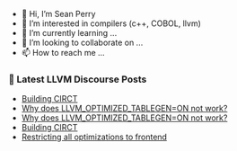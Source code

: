 - 👋 Hi, I’m Sean Perry
- 👀 I’m interested in compilers (c++, COBOL, llvm)
- 🌱 I’m currently learning ...
- 💞️ I’m looking to collaborate on ...
- 📫 How to reach me ...

<!---
s66perry/s66perry is a ✨ special ✨ repository because its `README.md` (this file) appears on your GitHub profile.
You can click the Preview link to take a look at your changes.
--->
### 📕 Latest LLVM Discourse Posts

<!-- DISCOURSE-LLVM:START -->
- [Building CIRCT](https://discourse.llvm.org/t/building-circt/75916#post_5)
- [Why does LLVM_OPTIMIZED_TABLEGEN=ON not work?](https://discourse.llvm.org/t/why-does-llvm-optimized-tablegen-on-not-work/75930#post_5)
- [Why does LLVM_OPTIMIZED_TABLEGEN=ON not work?](https://discourse.llvm.org/t/why-does-llvm-optimized-tablegen-on-not-work/75930#post_4)
- [Building CIRCT](https://discourse.llvm.org/t/building-circt/75916#post_4)
- [Restricting all optimizations to frontend](https://discourse.llvm.org/t/restricting-all-optimizations-to-frontend/75932#post_1)
<!-- DISCOURSE-LLVM:END -->

